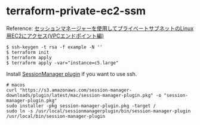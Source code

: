 # terraform-private-ec2-ssm

Reference: [セッションマネージャーを使用してプライベートサブネットのLinux用EC2にアクセス(VPCエンドポイント編)](https://dev.classmethod.jp/articles/terraform-session-manager-linux-ec2-vpcendpoint/)

```
$ ssh-keygen -t rsa -f example -N ''
$ terraform init
$ terraform apply
$ terraform apply -var="instance=c5.large"
```

Install [SessionManager plugin](https://docs.aws.amazon.com/ja_jp/systems-manager/latest/userguide/session-manager-working-with-install-plugin.html#install-plugin-verify) if you want to use ssh.

```shell
# macos
curl "https://s3.amazonaws.com/session-manager-downloads/plugin/latest/mac/session-manager-plugin.pkg" -o "session-manager-plugin.pkg"
sudo installer -pkg session-manager-plugin.pkg -target /
sudo ln -s /usr/local/sessionmanagerplugin/bin/session-manager-plugin /usr/local/bin/session-manager-plugin
```